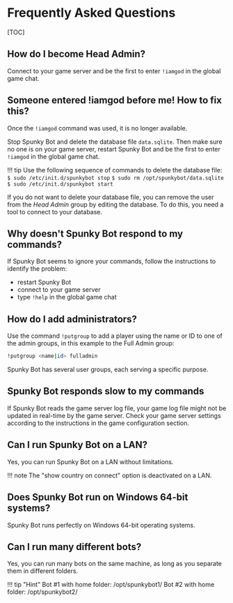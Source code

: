 # Frequently Asked Questions

[TOC]

## How do I become Head Admin?

Connect to your game server and be the first to enter `!iamgod` in the global game chat.

## Someone entered !iamgod before me! How to fix this?

Once the `!iamgod` command was used, it is no longer available.

Stop Spunky Bot and delete the database file `data.sqlite`. Then make sure no one is on your game server, restart Spunky Bot and be the first to enter `!iamgod` in the global game chat.

!!! tip
    Use the following sequence of commands to delete the database file:
    `$ sudo /etc/init.d/spunkybot stop`
    `$ sudo rm /opt/spunkybot/data.sqlite`
    `$ sudo /etc/init.d/spunkybot start`


If you do not want to delete your database file, you can remove the user from the _Head Admin_ group by editing the database. To do this, you need a tool to connect to your database.

## Why doesn't Spunky Bot respond to my commands?

If Spunky Bot seems to ignore your commands, follow the instructions to identify the problem:

* restart Spunky Bot
* connect to your game server
* type `!help` in the global game chat

## How do I add administrators?

Use the command `!putgroup` to add a player using the name or ID to one of the admin groups, in this example to the Full Admin group:

```bash
!putgroup <name|id> fulladmin
```

Spunky Bot has several user groups, each serving a specific purpose.

## Spunky Bot responds slow to my commands

If Spunky Bot reads the game server log file, your game log file might not be updated in real-time by the game server.
Check your game server settings according to the instructions in the game configuration section.

## Can I run Spunky Bot on a LAN?

Yes, you can run Spunky Bot on a LAN without limitations.

!!! note
    The "show country on connect" option is deactivated on a LAN.

## Does Spunky Bot run on Windows 64-bit systems?

Spunky Bot runs perfectly on Windows 64-bit operating systems.

## Can I run many different bots?

Yes, you can run many bots on the same machine, as long as you separate them in different folders.

!!! tip "Hint"
    Bot #1 with home folder: /opt/spunkybot1/
    Bot #2 with home folder: /opt/spunkybot2/
